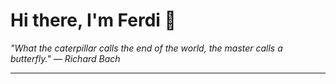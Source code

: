 <h1>Hi there, I'm Ferdi 👋</h1>

<p><em>
  "What the caterpillar calls the end of the world, the master calls a butterfly." — Richard Bach
</em></p>

---
